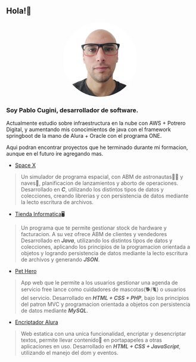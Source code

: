 ## Hola!👋

<p align="center">
<img src="./assets/perfil-removebg-preview.png" alt="Texto alternativo" style="border-radius:50%; width: 200px; height: 200px; object-fit: cover;" />
</p>


### Soy Pablo Cugini, desarrollador de software.

Actualmente estudio sobre infraestructura en la nube con AWS + Potrero Digital, y aumentando mis conocimientos de java con el framework springboot de la mano de Alura + Oracle con el programa ONE.

Aqui podran encontrar proyectos que he terminado durante mi formacion, aunque en el futuro ire agregando mas.

* [Space X][1]
> Un simulador de programa espacial, con ABM de astronautas🧑‍🚀 y naves🚀, planificacion de lanzamientos y aborto de operaciones. 
> Desarrollado en ***C***, utilizando los distintos tipos de datos y colecciones, creando librerias y con persistencia de datos mediante la lecto escritura de archivos.

* [Tienda Informatica][2]🖥️
> Un programa que te permite gestionar stock de hardware y facturacion. A su vez ofrece ABM de clientes y vendedores
> Desarrollado en ***Java***, utilizando los distintos tipos de datos y colecciones, aplicando los principios de la programacion orientada a objetos y logrando persistencia de datos mediante la lecto escritura de archivos y generando ***JSON***.

* [Pet Hero][3]
> App web que le permite a los usuarios gestionar una agenda de servicio free lance como cuidadores de mascotas(🐕/🐈) o usuarios del servicio. 
> Desarrollado en ***HTML + CSS + PHP***, bajo los principios del patron MVC y programacion orientada a objetos con persistencia de datos mediante ***MySQL***.

* [Encriptador Alura][4]
> Web estatica con una unica funcionalidad, encriptar y desencriptar textos, permite llevar contenido📝 en portapapeles a otras aplicaciones en uso. 
> Desarrollado en ***HTML + CSS + JavaScript***, utilizando el manejo del dom y eventos.

[1]: https://github.com/pablocuyo/TP-Space-X
[2]: https://github.com/pablocuyo/Tienda-Informatica
[3]: https://github.com/pablocuyo/Pet-Hero
[4]: https://github.com/pablocuyo/Encriptador-Alura

